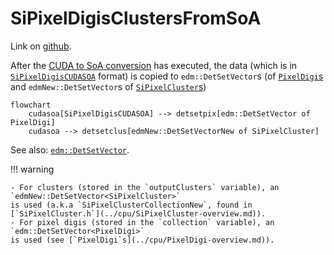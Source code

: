 # SiPixelDigisClustersFromSoA

Link on [github](https://github.com/cms-sw/cmssw/blob/master/RecoLocalTracker/SiPixelClusterizer/plugins/SiPixelDigisClustersFromSoA.cc).

After the [CUDA to SoA conversion](SiPixelDigisSoAFromCUDA-overview.md) has executed,
the data (which is in [`SiPixelDigisCUDASOA`](SiPixelDigisCUDASOAView.md) format)
is copied to `edm::DetSetVector`s (of [`PixelDigi`s](../cpu/PixelDigi-overview.md)
and `edmNew::DetSetVector`s of [`SiPixelCluster`s](../cpu/SiPixelCluster-overview.md))

```mermaid
flowchart
	cudasoa[SiPixelDigisCUDASOA] --> detsetpix[edm::DetSetVector of PixelDigi]
	cudasoa --> detsetclus[edmNew::DetSetVectorNew of SiPixelCluster]	

```

See also: [`edm::DetSetVector`](../cpu/DetSetVector-overview.md).

!!! warning
	
	- For clusters (stored in the `outputClusters` variable), an  `edmNew::DetSetVector<SiPixelCluster>`
	is used (a.k.a `SiPixelClusterCollectionNew`, found in
	[`SiPixelCluster.h`](../cpu/SiPixelCluster-overview.md)).
	- For pixel digis (stored in the `collection` variable), an `edm::DetSetVector<PixelDigi>` 
	is used (see [`PixelDigi`s](../cpu/PixelDigi-overview.md)). 
